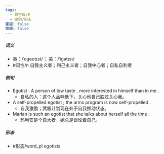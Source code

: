 ```yaml
---
tags:
  - 首字母/E
  - 级别/GRE
掌握: false
模糊: false
---
```

##### 词义
- 英：/ˈɛgəʊtɪst/； 美：/ˈigətɪst/
- #词性/n  自我主义者；利己主义者；自我中心者；自私自利者
##### 例句
- Egotist : A person of low taste , more interested in himself than in me .
	- 自私的人：这个人品味低下，关心他自己胜过关心我。
- A self-propelled egotist ; the arms program is now self-propelled .
	- 自我激励；武器计划现在处于自我推动状态。
- Marian is such an egotist that she talks about herself all the time .
	- 玛利安是个自大者，她总是谈论着自己。
##### 形态
- #形态/word_pl egotists
